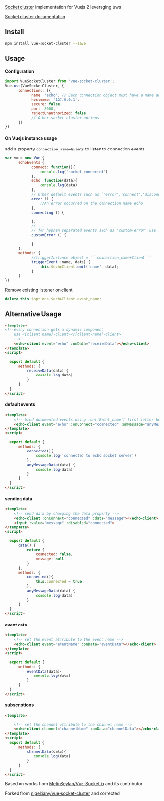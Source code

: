[Socket cluster](http://socketcluster.io/#!/) implementation for Vuejs 2 leveraging uws

[Socket cluster documentation](http://socketcluster.io/#!/docs)

## Install

``` bash
npm install vue-socket-cluster --save
```

## Usage
#### Configuration
``` js
import VueSocketCluster from 'vue-socket-cluster';
Vue.use(VueSocketCluster, {
      connections: [{
            name: 'echo', // Each connection object must have a name and the name must be unique in the array
            hostname: '127.0.0.1',
            secure: false,
            port: 8000,
            rejectUnauthorized: false
            // Other socket cluster options
      }]
})
```

#### On Vuejs instance usage
add a property ```connection_name+Events``` to listen to connection events
``` js
var vm = new Vue({
      echoEvents:{
            connect: function(){
                console.log('socket connected')
            },
            echo: function(data){
                console.log(data)
            },
            // Other default events such as ['error','connect','disconnect','connectAbort','connecting', ...] as written on the documentation
            error () {
                //An error occurred on the connection name echo
            },
            connecting () {

            },
            // ...
            // for hyphen separated events such as 'custom-error' use ...
            customError () {

            }
      },
      methods: {
            //triggerInstance object = ```connection_name+Client```
            triggerEvent (name, data) {
                this.$echoClient.emit('name', data);
            }
      }
})
```


Remove existing listener on client
``` js
delete this.$options.$echoClient.event_name;
```
## Alternative Usage

```html
<template>
<!--every connection gets a dynamic component
    use <[client-name]-client></[client-name]-client>
    -->
    <echo-client event="echo" :onData="receiveData"></echo-client>
</template>
<script>

  export default {
      methods: {
          receiveData(data) {
              console.log(data)
          }
      }
  }
</script>
```
#### default events

```html
<template>
    <!-- bind documented events using :on['Event_name'] first letter being a capital letter -->
    <echo-client event="echo" :onConnect="connected" :onMessage="anyMessageData"></echo-client>
</template>
<script>

  export default {
      methods: {
          connected(){
              console.log('connected to echo socket server')
          },
          anyMessageData(data) {
              console.log(data)
          }
      }
  }
</script>
```

#### sending data

```html
<template>
    <!-- send data by changing the data property -->
    <echo-client :onConnect="connected" :data="message"></echo-client>
    <input :value="message" :disabled="connected">
</template>
<script>

  export default {
      data() {
          return {
              connected: false,
              message: null
          }  
      },
      methods: {
          connected(){
              this.connected = true
          },
          anyMessageData(data) {
              console.log(data)
          }
      }
  }
</script>
```
#### event data

```html
<template>
    <!-- set the event attribute to the event name -->
    <echo-client event="eventName" :onData="eventData"></echo-client>
</template>
<script>

  export default {
      methods: {
          eventData(data){
             console.log(data)
          }
      }
  }
</script>
```

#### subscriptions

```html
<template>

    <!-- set the channel attribute to the channel name -->
    <echo-client channel="channelName" :onData="channelData"></echo-client>
</template>
<script>
  export default {
      methods: {
          channelData(data){
             console.log(data)
          }
      }
  }
</script>
```

Based on works from [MetinSeylan/Vue-Socket.io](https://github.com/MetinSeylan/Vue-Socket.io) and its contributor

Forked from [nigeltiany/vue-socket-cluster](https://github.com/nigeltiany/vue-socket-cluster) and corrected
